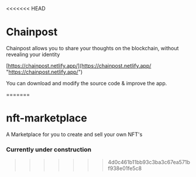 <<<<<<< HEAD
# Chainpost

Chainpost allows you to share your thoughts on the blockchain, without revealing your identity

[https://chainpost.netlify.app/](https://chainpost.netlify.app/ "https://chainpost.netlify.app/")

You can download and modify the source code & improve the app. 



=======
# nft-marketplace
A Marketplace for you to create and sell your own NFT's
### Currently under construction
>>>>>>> 4d0c461b11bb93c3ba3c67ea571bf938e01fe5c8
